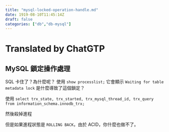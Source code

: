 ```yaml
---
title: "mysql-locked-operation-handle.md"
date: 1919-08-10T11:45:14Z
draft: false
categories: ["db","db-mysql"]
---
```




# Translated by ChatGTP

## MySQL 鎖定操作處理

SQL 卡住了？為什麼呢？
使用 `show processlist;`
它會顯示 `Waiting for table metadata lock`
是什麼導致了這個鎖定？

使用 `select trx_state, trx_started, trx_mysql_thread_id, trx_query from information_schema.innodb_trx;`

然後殺掉進程

但是如果進程狀態是 `ROLLING BACK`，由於 ACID，你什麼也做不了。